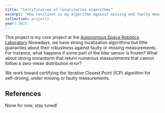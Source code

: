 ```yaml
---
title: "Certification of localization algorithms"
excerpt: "How resilient is my algorithm against missing and faulty measurements?<br/><img src='/images/projects/IMU/preview.jpg'>"
collection: projects
year: 2023
---
```


This project is my core project at the [Autonomous Space Robotics Laboratory](http://asrl.utias.utoronto.ca/)
Nowadays, we have strong localization algorithms but little guaranties about their robustness against faulty or missing measurements.
For instance, what happens if some part of the lidar sensor is frozen? What about strong snowstorm that return numerous measurements that cannot follow a zero-mean distribution error?

We work toward certifying the Iterative Closest Point (ICP) algorithm for self-driving, under missing or faulty measurements.

References
------
None for now, stay tuned!
